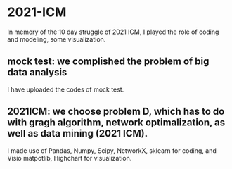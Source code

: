 # 2021-ICM
In memory of the 10 day struggle of 2021 ICM, I played the role of coding and modeling, some visualization.

## mock test: we complished the problem of big data analysis
I have uploaded the codes of mock test.

## 2021ICM: we choose problem D, which has to do with gragh algorithm, network optimalization, as well as data mining (2021 ICM).
I made use of Pandas, Numpy, Scipy, NetworkX, sklearn for coding, and Visio matpotlib, Highchart for visualization.

